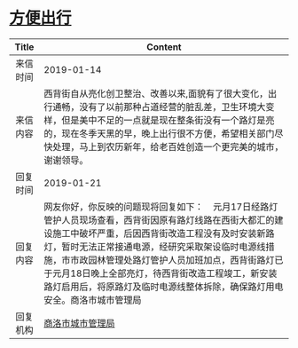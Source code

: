 # <a href="http://www.shangluo.gov.cn/zmhd/ldxxxx.jsp?urltype=leadermail.LeaderMailContentUrl&wbtreeid=1112&leadermailid=5113">方便出行</a>
| Title |                                                                                                  Content                                                                                                  |
|:-----:|-----------------------------------------------------------------------------------------------------------------------------------------------------------------------------------------------------------|
| 来信时间  | 2019-01-14                                                                                                                                                                                                |
| 来信内容  | 西背街自从亮化创卫整治、改善以来,面貌有了很大变化，出行通畅，没有了以前那种占道经营的脏乱差，卫生环境大变样，但是美中不足的一点就是现在整条街没有一个路灯是亮的，现在冬季天黑的早，晚上出行很不方便，希望相关部门尽快处理，马上到农历新年，给老百姓创造一个更完美的城市，谢谢领导。                                                                |
| 回复时间  | 2019-01-21                                                                                                                                                                                                |
| 回复内容  | 网友你好，你反映的问题现将回复如下：    元月17日经路灯管护人员现场查看，西背街因原有路灯线路在西街大都汇的建设施工中破坏严重，后因西背街改造工程没有及时安装新路灯，暂时无法正常接通电源，经研究采取架设临时电源线措施，市市政园林管理处路灯管护人员加班加点，西背街路灯已于元月18日晚上全部亮灯，待西背街改造工程竣工，新安装路灯启用后，将原路灯及临时电源线整体拆除，确保路灯用电安全。商洛市城市管理局 |
| 回复机构  | <a href="../../category/agencies/商洛市城市管理局.md">商洛市城市管理局</a>                                                                                                                                                |